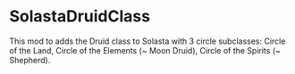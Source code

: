 # SolastaDruidClass

This mod to adds the Druid class to Solasta with 3 circle subclasses: Circle of the Land, Circle of the Elements (~ Moon Druid), Circle of the Spirits (~ Shepherd).


